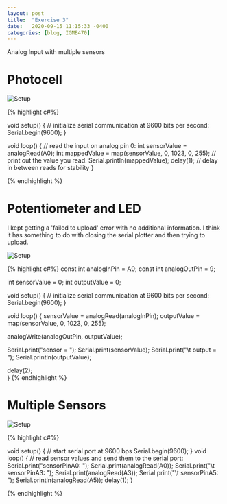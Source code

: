 ```yaml
---
layout: post
title:  "Exercise 3"
date:   2020-09-15 11:15:33 -0400
categories: [blog, IGME470]
---
```


Analog Input with multiple sensors

<!--more-->

# Photocell

![Setup]({{site.url}}/media/class/470/E3-1.jpg)

{% highlight c#%}

void setup() {
  // initialize serial communication at 9600 bits per second:
  Serial.begin(9600);
}

void loop() {
  // read the input on analog pin 0:
  int sensorValue = analogRead(A0);
  int mappedValue = map(sensorValue, 0, 1023, 0, 255);
  // print out the value you read:
  Serial.println(mappedValue);
  delay(1);        // delay in between reads for stability
}

{% endhighlight %}

# Potentiometer and LED

I kept getting a 'failed to upload' error with no additional information. I think it has something to do with closing the serial plotter and then trying to upload.

![Setup]({{site.url}}/media/class/470/E3-2.jpg)

{% highlight c#%}
const int analogInPin = A0;
const int analogOutPin = 9;

int sensorValue = 0;
int outputValue = 0;

void setup() {
  // initialize serial communication at 9600 bits per second:
  Serial.begin(9600);
}

void loop() {
  sensorValue = analogRead(analogInPin);
  outputValue = map(sensorValue, 0, 1023, 0, 255);

  analogWrite(analogOutPin, outputValue);

  Serial.print("sensor = ");
  Serial.print(sensorValue);
  Serial.print("\t output = ");
  Serial.println(outputValue);
  
  delay(2);        
}
{% endhighlight %}

# Multiple Sensors

![Setup]({{site.url}}/media/class/470/E3-3.jpg)

{% highlight c#%}

void setup() {
  // start serial port at 9600 bps
  Serial.begin(9600);
}
void loop() {
  // read sensor values and send them to the serial port:
  Serial.print("sensorPinA0: ");
  Serial.print(analogRead(A0));
  Serial.print("\t sensorPinA3: ");
  Serial.print(analogRead(A3));
  Serial.print("\t sensorPinA5: ");
  Serial.println(analogRead(A5));
  delay(1);
}

{% endhighlight %}
